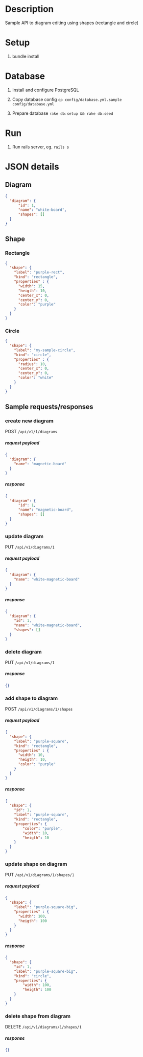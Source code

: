 # Description

Sample API to diagram editing using shapes (rectangle and circle)

# Setup

1. bundle install

# Database

1. Install and configure PostgreSQL

2. Copy database config ```cp config/database.yml.sample config/database.yml```

3. Prepare database ```rake db:setup && rake db:seed```

# Run

1. Run rails server, eg. ```rails s```

# JSON details

## Diagram

```json
{
  "diagram": {
      "id": 1,
      "name": "white-board",
      "shapes": []
  }
}
```

## Shape

### Rectangle

```json
{
  "shape": {
    "label": "purple-rect",
    "kind": "rectangle",
    "properties" : {
      "width": 15,
      "heigth": 10,
      "center_x": 0,
      "center_y": 0,
      "color": "purple"
    }
  }
}
```

### Circle

```json
{
  "shape": {
    "label": "my-sample-circle",
    "kind": "circle",
    "properties" : {
      "radius": 10,
      "center_x": 0,
      "center_y": 0,
      "color": "white"
    }
  }
}
```

## Sample requests/responses

### create new diagram

POST `/api/v1/1/diagrams`

##### request payload

```json
{
  "diagram": {
    "name": "magnetic-board"
  }
}
```

##### response

```json
{
  "diagram": {
      "id": 1,
      "name": "magnetic-board",
      "shapes": []
  }
}
```

### update diagram

PUT `/api/v1/diagrams/1`

##### request payload

```json
{
  "diagram": {
    "name": "white-magnetic-board"
  }
}
```

##### response

```json
{
  "diagram": {
    "id": 1,
    "name": "white-magnetic-board",
    "shapes": []
  }
}
```

### delete diagram

PUT `/api/v1/diagrams/1`

##### response

```json
{}
```

### add shape to diagram

POST `/api/v1/diagrams/1/shapes`

##### request payload

```json
{
  "shape": {
    "label": "purple-square",
    "kind": "rectangle",
    "properties" : {
      "width": 10,
      "heigth": 10,
      "color": "purple"
    }
  }
}
```

##### response

```json
{
  "shape": {
    "id": 1,
    "label": "purple-square",
    "kind": "rectangle",
    "properties": {
        "color": "purple",
        "width": 10,
        "heigth": 10
    }
  }
}
```

### update shape on diagram

PUT `/api/v1/diagrams/1/shapes/1`

##### request payload

```json
{
  "shape": {
    "label": "purple-square-big",
    "properties" : {
      "width": 100,
      "heigth": 100
    }
  }
}
```

##### response

```json
{
  "shape": {
    "id": 1,
    "label": "purple-square-big",
    "kind": "circle",
    "properties": {
        "width": 100,
        "heigth": 100
    }
  }
}
```

### delete shape from diagram

DELETE `/api/v1/diagrams/1/shapes/1`

##### response

```json
{}
```
